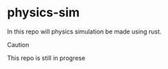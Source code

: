 # physics-sim

In this repo will physics simulation be made using rust.

> [!CAUTION]
> This repo is still in progrese
